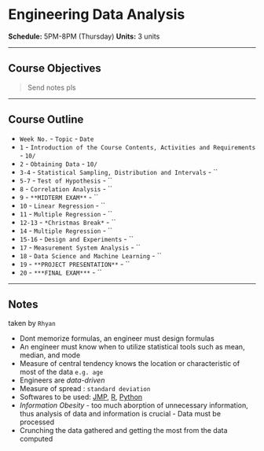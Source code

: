 # Engineering Data Analysis

**Schedule:** 5PM-8PM (Thursday)
**Units:** 3 units

- - - - - - - - - - - - - - - - - - -

## Course Objectives

> Send notes pls

- - - - - - - - - - - - - - - - - - -

## Course Outline
- `Week No.` - `Topic` - `Date`
- `1` - `Introduction of the Course Contents, Activities and Requirements` - `10/`
- `2` - `Obtaining Data` - `10/`
- `3-4` - `Statistical Sampling, Distribution and Intervals` - ``
- `5-7` - `Test of Hypothesis` - ``
- `8` - `Correlation Analysis` - ``
- `9` - `**MIDTERM EXAM**` - ``
- `10` - `Linear Regression` - ``
- `11` - `Multiple Regression` - ``
- `12-13` - `*Christmas Break*` - ``
- `14` - `Multiple Regression` - ``
- `15-16` - `Design and Experiments` - ``
- `17` - `Measurement System Analysis` - ``
- `18` - `Data Science and Machine Learning` - ``
- `19` - `**PROJECT PRESENTATION**` - ``
- `20` - `***FINAL EXAM***` - ``

- - - - - - - - - - - - - - - - - - -

## Notes
taken by `Rhyan`

- Dont memorize formulas, an engineer must design formulas
- An engineer must know when to utilize statistical tools such as mean, median, and mode
- Measure of central tendency knows the location or characteristic of most of the data `e.g. age`
- Engineers are *data-driven*
- Measure of spread : `standard deviation`
- Softwares to be used: [JMP](https://www.jmp.com/en_ph/software/data-analysis-software.html), [R](https://www.r-project.org/about.html), [Python](https://www.python.org)
- *Information Obesity* -  too much aborption of unnecessary information, thus analysis of data and information is crucial
                        - Data must be processed
- Crunching the data gathered and getting the most from the data computed
